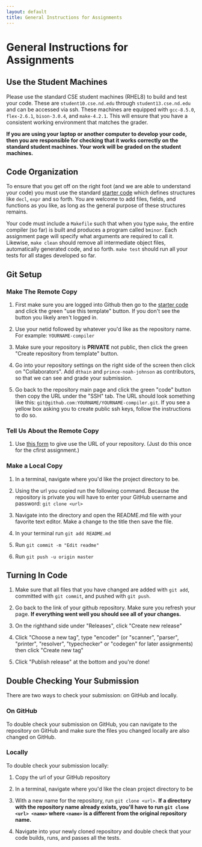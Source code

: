 ```yaml
---
layout: default
title: General Instructions for Assignments
---
```


# General Instructions for Assignments

## Use the Student Machines

Please use the standard CSE student machines (RHEL8) to build and test your code.
These are `student10.cse.nd.edu` through `student13.cse.nd.edu` and can be
accessed via ssh.  These machines are equipped with `gcc-8.5.0`, `flex-2.6.1`,
`bison-3.0.4`, and `make-4.2.1`.  This will ensure that you have a consistent
working environment that matches the grader.

**If you are using your laptop or another computer to develop your code,
then you are responsible for checking that it works correctly on the standard
student machines.  Your work will be graded on the student machines.**

## Code Organization

To ensure that you get off on the right foot (and we are able to understand your code)
you must use the standard [starter code](http://github.com/dthain/compilerbook-starter-code)
which defines structures like `decl`, `expr` and so forth.  You are welcome to add files,
fields, and functions as you like, as long as the general purpose of these structures remains.

Your code must include a `Makefile` such that when you type `make`, the entire compiler (so far)
is built and produces a program called `bminor`. Each assignment page will specify what arguments are required to call it.
Likewise, `make clean` should remove all intermediate object files, automatically generated code, and so forth.
`make test` should run all your tests for all stages developed so far.

## Git Setup

### Make The Remote Copy

1) First make sure you are logged into Github then go to the [starter code](http://github.com/dthain/compilerbook-starter-code) and click the green "use this template" button. If you don't see the button you likely aren't logged in.

2) Use your netid followed by whatever you'd like as the repository name. For example: `YOURNAME-compiler`

3) Make sure your repository is **PRIVATE** not public, then click the green "Create repository from template" button.

5) Go into your repository settings on the right side of the screen then click on "Collaborators". Add `dthain` and `prince-noah-johnson` as contributors, so that we can see and grade your submission.

7) Go back to the repository main page and click the green "code" button then copy the URL under the "SSH" tab. The URL should look something like this:
`git@github.com:YOURNAME/YOURNAME-compiler.git`. If you see a yellow box asking you to create public ssh keys, follow the instructions to do so.

### Tell Us About the Remote Copy

1) Use [this form](https://docs.google.com/forms/d/e/1FAIpQLScfiEL4BDUMSsnTogX7KmjS9FaseEdfpcRLcjx-o_FiLEdU7Q/viewform?usp=dialog) to give use the URL of your repository.  (Just do this once for the cfirst assignment.)

### Make a Local Copy

1) In a terminal, navigate where you'd like the project directory to be.

2) Using the url you copied run the following command. Because the repository is private you will have to enter your GitHub username and password:
`git clone <url>`

3) Navigate into the directory and open the README.md file with your favorite text editor. Make a change to the title then save the file.

4) In your terminal run `git add README.md`

5) Run `git commit -m "Edit readme"`

6) Run `git push -u origin master` 

## Turning In Code

1) Make sure that all files that you have changed are added with `git add`, committed with `git commit`, and pushed with `git push`.

2) Go back to the link of your github repository. Make sure you refresh your page. **If everything went well you should see all of your changes.**

3) On the righthand side under "Releases", click "Create new release"

3) Click "Choose a new tag", type "encoder" (or "scanner", "parser", "printer", "resolver", "typechecker" or "codegen" for later assignments) then click "Create new tag"

4) Click "Publish release" at the bottom and you're done!

## Double Checking Your Submission

There are two ways to check your submission: on GitHub and locally.

### On GitHub
To double check your submission on GitHub, you can navigate to the repository on GitHub and make sure the files you changed locally are also changed on GitHub.

### Locally

To double check your submission locally:

1) Copy the url of your GitHub repository

2) In a terminal, navigate where you'd like the clean project directory to be

3) With a new name for the repository, run `git clone <url>`. **If a directory with the repository name already exists, you'll have to run `git clone <url> <name>` where `<name>` is a different from the original repository name.**

4) Navigate into your newly cloned repository and double check that your code builds, runs, and passes all the tests.
